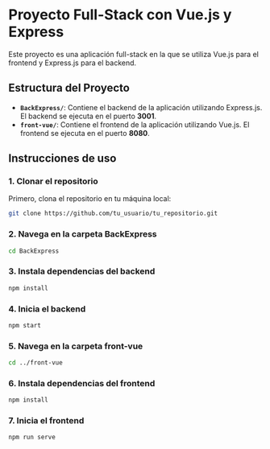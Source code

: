 # Proyecto Full-Stack con Vue.js y Express

Este proyecto es una aplicación full-stack en la que se utiliza Vue.js para el frontend y Express.js para el backend.

## Estructura del Proyecto

- **`BackExpress/`**: Contiene el backend de la aplicación utilizando Express.js. El backend se ejecuta en el puerto **3001**.
- **`front-vue/`**: Contiene el frontend de la aplicación utilizando Vue.js. El frontend se ejecuta en el puerto **8080**.

## Instrucciones de uso

### 1. Clonar el repositorio

Primero, clona el repositorio en tu máquina local:

```bash
git clone https://github.com/tu_usuario/tu_repositorio.git
```

### 2. Navega en la carpeta BackExpress
```bash
cd BackExpress
```

### 3. Instala dependencias del backend
```bash
npm install
```

### 4. Inicia el backend
```bash
npm start
```

### 5. Navega en la carpeta front-vue
```bash
cd ../front-vue
```

### 6. Instala dependencias del frontend
```bash
npm install
```

### 7. Inicia el frontend
```bash
npm run serve
```

